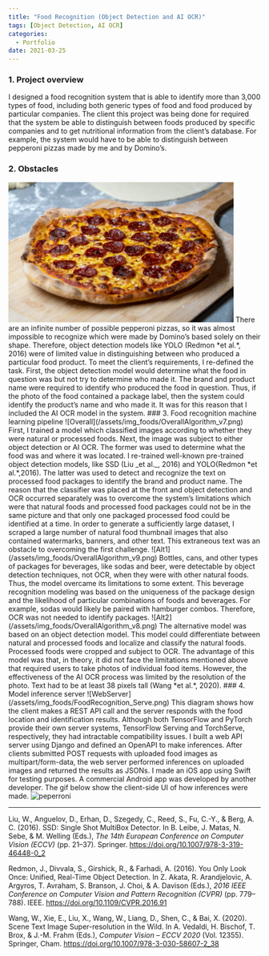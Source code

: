 ```yaml
---
title: "Food Recognition (Object Detection and AI OCR)"
tags: [Object Detection, AI OCR]
categories:
  - Portfolio
date: 2021-03-25
---
```

 
### 1. Project overview  
I designed a food recognition system that is able to identify more than 3,000 types of food, including both generic types of food and food produced by particular companies. The client this project was being done for required that the system be able to distinguish between foods produced by specific companies and to get nutritional information from the client’s database. For example, the system would have to be able to distinguish between pepperoni pizzas made by me and by Domino’s.  
### 2. Obstacles  
<img src="/assets/img_foods/opensource_pizza.jpg" alt="peperroni" width="450" />    
There are an infinite number of possible pepperoni pizzas, so it was almost impossible to recognize which were made by Domino’s based solely on their shape. Therefore, object detection models like YOLO (Redmon *et al.*, 2016) were of limited value in distinguishing between who produced a particular food product.  
To meet the client’s requirements, I re-defined the task. First, the object detection model would determine what the food in question was but not try to determine who made it. The brand and product name were required to identify who produced the food in question. Thus, if the photo of the food contained a package label, then the system could identify the product’s name and who made it. It was for this reason that I included the AI OCR model in the system.    
### 3. Food recognition machine learning pipeline  
![Overall](/assets/img_foods/OverallAlgorithm_v7.png)  
First, I trained a model which classified images according to whether they were natural or processed foods. Next, the image was subject to either object detection or AI OCR. The former was used to determine what the food was and where it was located. I re-trained well-known pre-trained object detection models, like SSD (Liu _et al._, 2016) and YOLO(Redmon *et al.*,2016). The latter was used to detect and recognize the text on processed food packages to identify the brand and product name.  
The reason that the classifier was placed at the front and object detection and OCR occurred separately was to overcome the system’s limitations which were that natural foods and processed food packages could not be in the same picture and that only one packaged processed food could be identified at a time.  
In order to generate a sufficiently large dataset, I scraped a large number of natural food thumbnail images that also contained watermarks, banners, and other text. This extraneous text was an obstacle to overcoming the first challenge.    
![Alt1](/assets/img_foods/OverallAlgorithm_v9.png)  
Bottles, cans, and other types of packages for beverages, like sodas and beer, were detectable by object detection techniques, not OCR, when they were with other natural foods. Thus, the model overcame its limitations to some extent. This beverage recognition modeling was based on the uniqueness of the package design and the likelihood of particular combinations of foods and beverages. For example, sodas would likely be paired with hamburger combos. Therefore, OCR was not needed to identify packages.  
![Alt2](/assets/img_foods/OverallAlgorithm_v8.png)  
The alternative model was based on an object detection model. This model could differentiate between natural and processed foods and localize and classify the natural foods. Processed foods were cropped and subject to OCR. The advantage of this model was that, in theory, it did not face the limitations mentioned above that required users to take photos of individual food items. However, the effectiveness of the AI OCR process was limited by the resolution of the photo. Text had to be at least 38 pixels tall (Wang *et al.*, 2020).  
### 4. Model inference server  
![WebServer](/assets/img_foods/FoodRecognition_Serve.png)  
This diagram shows how the client makes a REST API call and the server responds with the food location and identification results.  
Although both TensorFlow and PyTorch provide their own server systems, TensorFlow Serving and TorchServe, respectively, they had intractable compatibility issues. I built a web API server using Django and defined an OpenAPI to make inferences. After clients submitted POST requests with uploaded food images as multipart/form-data, the web server performed inferences on uploaded images and returned the results as JSONs.   
I made an iOS app using Swift for testing purposes. A commercial Android app was developed by another developer. The gif below show the client-side UI of how inferences were made.   
 <img src="/assets/img_foods/OCR_example1.gif" alt="peperroni" width="300" />    
   
-------------------
Liu, W., Anguelov, D., Erhan, D., Szegedy, C., Reed, S., Fu, C.-Y., & Berg, A. C. (2016). SSD: Single Shot MultiBox Detector. In B. Leibe, J. Matas, N. Sebe, & M. Welling (Eds.), *The 14th European Conference on Computer Vision (ECCV)* (pp. 21–37). Springer. https://doi.org/10.1007/978-3-319-46448-0_2    
  
Redmon, J., Divvala, S., Girshick, R., & Farhadi, A. (2016). You Only Look Once: Unified, Real-Time Object Detection. In Z. Akata, R. Arandjelovic, A. Argyros, T. Avraham, S. Branson, J. Choi, & A. Davison (Eds.), *2016 IEEE Conference on Computer Vision and Pattern Recognition (CVPR)* (pp. 779–788). IEEE. https://doi.org/10.1109/CVPR.2016.91    
  
Wang, W., Xie, E., Liu, X., Wang, W., Liang, D., Shen, C., & Bai, X. (2020). Scene Text Image Super-resolution in the Wild. In A. Vedaldi, H. Bischof, T. Brox, & J.-M. Frahm (Eds.), *Computer Vision – ECCV 2020* (Vol. 12355). Springer, Cham. https://doi.org/10.1007/978-3-030-58607-2_38  
